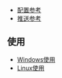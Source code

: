+ [配置参考](./config.md)
+ [推送参考](./push.md)

## 使用

+ [Windows使用](./windows/index.md)
+ [Linux使用](./linux/index.md)
